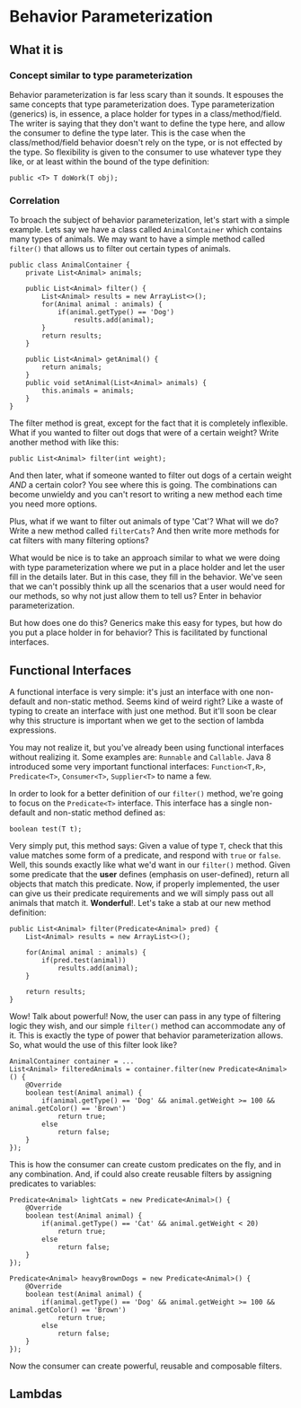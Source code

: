 # Behavior Parameterization

## What it is

### Concept similar to type parameterization

Behavior parameterization is far less scary than it sounds. It espouses the same concepts that type parameterization does. Type parameterization (generics) is, in essence, a place holder for types in a class/method/field. The writer is saying that they don't want to define the type here, and allow the consumer to define the type later. This is the case when the class/method/field behavior doesn't rely on the type, or is not effected by the type. So flexibility is given to the consumer to use whatever type they like, or at least within the bound of the type definition:

```
public <T> T doWork(T obj);
```

### Correlation

To broach the subject of behavior parameterization, let's start with a simple example. Lets say we have a class called `AnimalContainer` which contains many types of animals. We may want to have a simple method called `filter()` that allows us to filter out certain types of animals.

```
public class AnimalContainer {
    private List<Animal> animals;

    public List<Animal> filter() {
        List<Animal> results = new ArrayList<>();
        for(Animal animal : animals) {
            if(animal.getType() == 'Dog')
                results.add(animal);
        }
        return results;
    }

    public List<Animal> getAnimal() {
        return animals;
    }
    public void setAnimal(List<Animal> animals) {
        this.animals = animals;
    }
}
```

The filter method is great, except for the fact that it is completely inflexible.  What if you wanted to filter out dogs that were of a certain weight? Write another method with like this:

```
public List<Animal> filter(int weight);
```

And then later, what if someone wanted to filter out dogs of a certain weight *AND* a certain color? You see where this is going. The combinations can become unwieldy and you can't resort to writing a new method each time you need more options.

Plus, what if we want to filter out animals of type 'Cat'? What will we do? Write a new method called `filterCats`? And then write more methods for cat filters with many filtering options?

What would be nice is to take an approach similar to what we were doing with type parameterization where we put in a place holder and let the user fill in the details later. But in this case, they fill in the behavior. We've seen that we can't possibly think up all the scenarios that a user would need for our methods, so why not just allow them to tell us? Enter in behavior parameterization. 

But how does one do this? Generics make this easy for types, but how do you put a place holder in for behavior? This is facilitated by functional interfaces. 

## Functional Interfaces

A functional interface is very simple: it's just an interface with one non-default and non-static method. Seems kind of weird right? Like a waste of typing to create an interface with just one method. But it'll soon be clear why this structure is important when we get to the section of lambda expressions. 

You may not realize it, but you've already been using functional interfaces without realizing it. Some examples are: `Runnable` and `Callable`. Java 8 introduced some very important functional interfaces: `Function<T,R>`, `Predicate<T>`, `Consumer<T>`, `Supplier<T>` to name a few.

In order to look for a better definition of our `filter()` method, we're going to focus on the `Predicate<T>` interface. This interface has a single non-default and non-static method defined as: 

`boolean test(T t);`

Very simply put, this method says: Given a value of type `T`, check that this value matches some form of a predicate, and respond with `true` or `false`. Well, this sounds exactly like what we'd want in our `filter()` method. Given some predicate that the **user** defines (emphasis on user-defined), return all objects that match this predicate. Now, if properly implemented, the user can give us their predicate requirements and we will simply pass out all animals that match it. **Wonderful**!. Let's take a stab at our new method definition:

```
public List<Animal> filter(Predicate<Animal> pred) {
    List<Animal> results = new ArrayList<>();

    for(Animal animal : animals) {
        if(pred.test(animal))
            results.add(animal);
    }

    return results;
}
```

Wow! Talk about powerful! Now, the user can pass in any type of filtering logic they wish, and our simple `filter()` method can accommodate any of it. This is exactly the type of power that behavior parameterization allows. So, what would the use of this filter look like?

```
AnimalContainer container = ...
List<Animal> filteredAnimals = container.filter(new Predicate<Animal>() {
    @Override
    boolean test(Animal animal) {
        if(animal.getType() == 'Dog' && animal.getWeight >= 100 && animal.getColor() == 'Brown')
            return true;
        else
            return false;
    }
});
```

This is how the consumer can create custom predicates on the fly, and in any combination. And, if could also create reusable filters by assigning predicates to variables:

```
Predicate<Animal> lightCats = new Predicate<Animal>() {
    @Override
    boolean test(Animal animal) {
        if(animal.getType() == 'Cat' && animal.getWeight < 20)
            return true;
        else
            return false;
    }
});

Predicate<Animal> heavyBrownDogs = new Predicate<Animal>() {
    @Override
    boolean test(Animal animal) {
        if(animal.getType() == 'Dog' && animal.getWeight >= 100 && animal.getColor() == 'Brown')
            return true;
        else
            return false;
    }
});
```

Now the consumer can create powerful, reusable and composable filters.

## Lambdas

## 